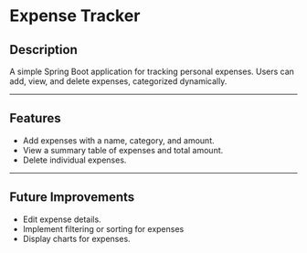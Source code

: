 # Expense Tracker

## Description
A simple Spring Boot application for tracking personal expenses. Users can add, view, and delete expenses, categorized dynamically.

---

## Features
- Add expenses with a name, category, and amount.
- View a summary table of expenses and total amount.
- Delete individual expenses.

---

## Future Improvements
- Edit expense details.
- Implement filtering or sorting for expenses
- Display charts for expenses.